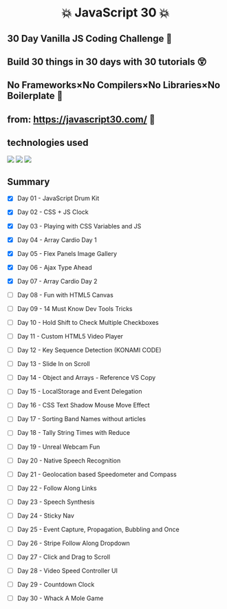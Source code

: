 # <p align="center">:boom: JavaScript 30 :boom:</p> 

## 30 Day Vanilla JS Coding Challenge :eyes:

## Build 30 things in 30 days with 30 tutorials 	:astonished:

## No Frameworks×No Compilers×No Libraries×No Boilerplate :muscle:


## from: https://javascript30.com/ :clap:


## technologies used

![](https://img.shields.io/badge/HTML5-E34F26?style=for-the-badge&logo=html5&logoColor=white)
![](https://img.shields.io/badge/CSS3-1572B6?style=for-the-badge&logo=css3&logoColor=white)
![](https://img.shields.io/badge/JavaScript-F7DF1E?style=for-the-badge&logo=javascript&logoColor=black)

## Summary

- [x] Day 01 - JavaScript Drum Kit
- [x] Day 02 - CSS + JS Clock
- [x] Day 03 - Playing with CSS Variables and JS
- [x] Day 04 - Array Cardio Day 1
- [x] Day 05 - Flex Panels Image Gallery
- [x] Day 06 - Ajax Type Ahead
- [x] Day 07 - Array Cardio Day 2
- [ ] Day 08 - Fun with HTML5 Canvas
- [ ] Day 09 - 14 Must Know Dev Tools Tricks
- [ ] Day 10 - Hold Shift to Check Multiple Checkboxes
- [ ] Day 11 - Custom HTML5 Video Player
- [ ] Day 12 - Key Sequence Detection (KONAMI CODE)
- [ ] Day 13 - Slide In on Scroll
- [ ] Day 14 - Object and Arrays - Reference VS Copy
- [ ] Day 15 - LocalStorage and Event Delegation
- [ ] Day 16 - CSS Text Shadow Mouse Move Effect
- [ ] Day 17 - Sorting Band Names without articles
- [ ] Day 18 - Tally String Times with Reduce
- [ ] Day 19 - Unreal Webcam Fun
- [ ] Day 20 - Native Speech Recognition
- [ ] Day 21 - Geolocation based Speedometer and Compass
- [ ] Day 22 - Follow Along Links
- [ ] Day 23 - Speech Synthesis
- [ ] Day 24 - Sticky Nav
- [ ] Day 25 - Event Capture, Propagation, Bubbling and Once
- [ ] Day 26 - Stripe Follow Along Dropdown
- [ ] Day 27 - Click and Drag to Scroll
- [ ] Day 28 - Video Speed Controller UI
- [ ] Day 29 - Countdown Clock
- [ ] Day 30 - Whack A Mole Game




